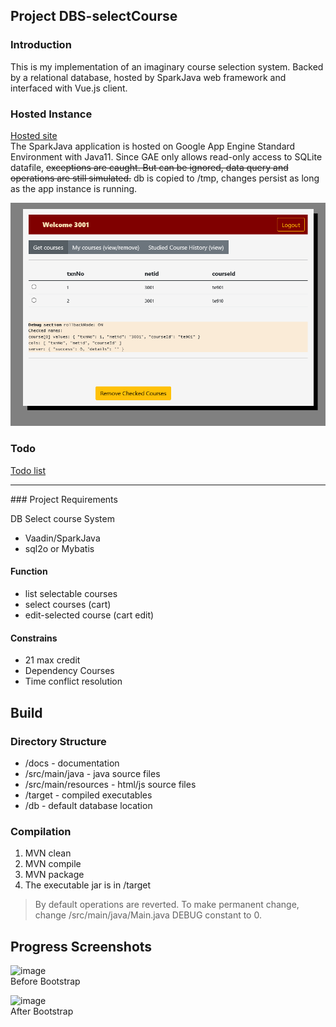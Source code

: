 Project DBS-selectCourse
--
### Introduction
This is my implementation of an imaginary course selection system.  Backed by a relational database, hosted by SparkJava web framework and interfaced with Vue.js client.
### Hosted Instance
[Hosted site](https://second-pursuit-310310.df.r.appspot.com/)<br>
The SparkJava application is hosted on Google App Engine Standard Environment with Java11.
Since GAE only allows read-only access to SQLite datafile, ~~exceptions are caught.  But can be ignored, data query and operations are still simulated.~~ db is copied to /tmp, changes persist as long as the app instance is running.

![preview](docs/preview.png)

### Todo
[Todo list](TODO.md)


<hr>
### Project Requirements

DB Select course System
-	Vaadin/SparkJava
-	sql2o or Mybatis


#### Function
-	list selectable courses
-	select courses (cart)
-	edit-selected course (cart edit)

#### Constrains
-	21 max credit
-	Dependency Courses
-	Time conflict resolution



## Build

### Directory Structure
- /docs - documentation
- /src/main/java - java source files
- /src/main/resources - html/js source files
- /target - compiled executables
- /db - default database location

### Compilation
1. MVN clean
2. MVN compile
3. MVN package
4. The executable jar is in /target

> By default operations are reverted.  To make permanent change, change /src/main/java/Main.java DEBUG constant to 0. 
> 


## Progress Screenshots
![image](https://user-images.githubusercontent.com/11556527/111413472-4b2b6780-8719-11eb-9b53-fddde8011da6.png)
\
Before Bootstrap


![image](https://user-images.githubusercontent.com/11556527/111413680-aeb59500-8719-11eb-97c9-9c3e7cfd6db2.png)
\
After Bootstrap
